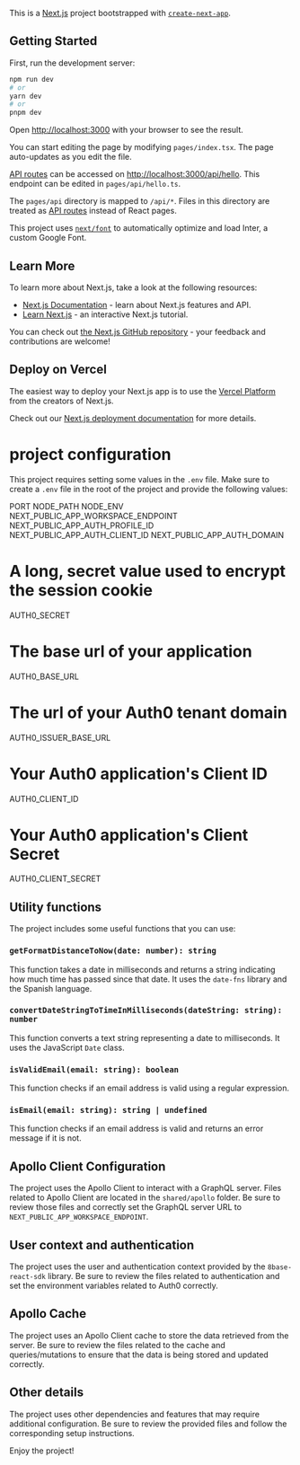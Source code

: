 This is a [Next.js](https://nextjs.org/) project bootstrapped with [`create-next-app`](https://github.com/vercel/next.js/tree/canary/packages/create-next-app).

## Getting Started

First, run the development server:

```bash
npm run dev
# or
yarn dev
# or
pnpm dev
```

Open [http://localhost:3000](http://localhost:3000) with your browser to see the result.

You can start editing the page by modifying `pages/index.tsx`. The page auto-updates as you edit the file.

[API routes](https://nextjs.org/docs/api-routes/introduction) can be accessed on [http://localhost:3000/api/hello](http://localhost:3000/api/hello). This endpoint can be edited in `pages/api/hello.ts`.

The `pages/api` directory is mapped to `/api/*`. Files in this directory are treated as [API routes](https://nextjs.org/docs/api-routes/introduction) instead of React pages.

This project uses [`next/font`](https://nextjs.org/docs/basic-features/font-optimization) to automatically optimize and load Inter, a custom Google Font.

## Learn More

To learn more about Next.js, take a look at the following resources:

- [Next.js Documentation](https://nextjs.org/docs) - learn about Next.js features and API.
- [Learn Next.js](https://nextjs.org/learn) - an interactive Next.js tutorial.

You can check out [the Next.js GitHub repository](https://github.com/vercel/next.js/) - your feedback and contributions are welcome!

## Deploy on Vercel

The easiest way to deploy your Next.js app is to use the [Vercel Platform](https://vercel.com/new?utm_medium=default-template&filter=next.js&utm_source=create-next-app&utm_campaign=create-next-app-readme) from the creators of Next.js.

Check out our [Next.js deployment documentation](https://nextjs.org/docs/deployment) for more details.

# project configuration

This project requires setting some values ​​in the `.env` file. Make sure to create a `.env` file in the root of the project and provide the following values:

PORT
NODE_PATH
NODE_ENV
NEXT_PUBLIC_APP_WORKSPACE_ENDPOINT
NEXT_PUBLIC_APP_AUTH_PROFILE_ID
NEXT_PUBLIC_APP_AUTH_CLIENT_ID
NEXT_PUBLIC_APP_AUTH_DOMAIN

# A long, secret value used to encrypt the session cookie
AUTH0_SECRET
# The base url of your application
AUTH0_BASE_URL
# The url of your Auth0 tenant domain
AUTH0_ISSUER_BASE_URL
# Your Auth0 application's Client ID
AUTH0_CLIENT_ID
# Your Auth0 application's Client Secret
AUTH0_CLIENT_SECRET

## Utility functions

The project includes some useful functions that you can use:

### `getFormatDistanceToNow(date: number): string`

This function takes a date in milliseconds and returns a string indicating how much time has passed since that date. It uses the `date-fns` library and the Spanish language.

### `convertDateStringToTimeInMilliseconds(dateString: string): number`

This function converts a text string representing a date to milliseconds. It uses the JavaScript `Date` class.

### `isValidEmail(email: string): boolean`

This function checks if an email address is valid using a regular expression.

### `isEmail(email: string): string | undefined`

This function checks if an email address is valid and returns an error message if it is not.

## Apollo Client Configuration

The project uses the Apollo Client to interact with a GraphQL server. Files related to Apollo Client are located in the `shared/apollo` folder. Be sure to review those files and correctly set the GraphQL server URL to `NEXT_PUBLIC_APP_WORKSPACE_ENDPOINT`.

## User context and authentication

The project uses the user and authentication context provided by the `8base-react-sdk` library. Be sure to review the files related to authentication and set the environment variables related to Auth0 correctly.

## Apollo Cache

The project uses an Apollo Client cache to store the data retrieved from the server. Be sure to review the files related to the cache and queries/mutations to ensure that the data is being stored and updated correctly.

## Other details

The project uses other dependencies and features that may require additional configuration. Be sure to review the provided files and follow the corresponding setup instructions.

Enjoy the project!
